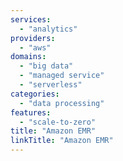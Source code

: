 ```yaml
---
services:
  - "analytics"
providers:
  - "aws"
domains:
  - "big data"
  - "managed service"
  - "serverless"
categories:
  - "data processing"
features:
  - "scale-to-zero"
title: "Amazon EMR"
linkTitle: "Amazon EMR"
---
```

